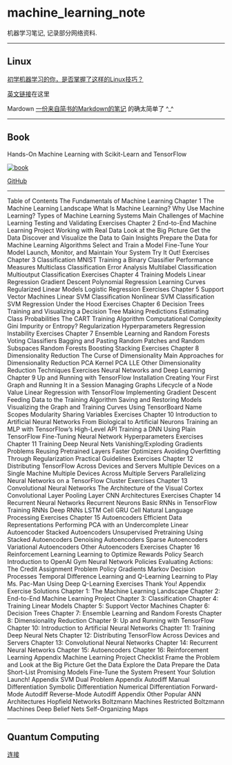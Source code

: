 # machine_learning_note

机器学习笔记, 记录部分网络资料.

***

## Linux

[初学机器学习的你，是否掌握了这样的Linux技巧？](https://mp.weixin.qq.com/s/nc0kv8778iEPCJx5H1xXlw)  

[英文链接](http://alexpetralia.com/posts/2017/6/26/learning-linux-bash-to-get-things-done)在这里

Mardown
[一份来自简书的Markdown的笔记](http://www.jianshu.com/p/q81RER)
的确太简单了 ^_^

***

## Book

Hands-On Machine Learning with Scikit-Learn and TensorFlow

[![book](http://akamaicovers.oreilly.com/images/0636920052289/cat.gif)](http://shop.oreilly.com/product/0636920052289.do)

[GitHub](https://github.com/ageron/handson-ml)

---
Table of Contents
The Fundamentals of Machine Learning
Chapter 1 The Machine Learning Landscape
What Is Machine Learning?
Why Use Machine Learning?
Types of Machine Learning Systems
Main Challenges of Machine Learning
Testing and Validating
Exercises
Chapter 2 End-to-End Machine Learning Project
Working with Real Data
Look at the Big Picture
Get the Data
Discover and Visualize the Data to Gain Insights
Prepare the Data for Machine Learning Algorithms
Select and Train a Model
Fine-Tune Your Model
Launch, Monitor, and Maintain Your System
Try It Out!
Exercises
Chapter 3 Classification
MNIST
Training a Binary Classifier
Performance Measures
Multiclass Classification
Error Analysis
Multilabel Classification
Multioutput Classification
Exercises
Chapter 4 Training Models
Linear Regression
Gradient Descent
Polynomial Regression
Learning Curves
Regularized Linear Models
Logistic Regression
Exercises
Chapter 5 Support Vector Machines
Linear SVM Classification
Nonlinear SVM Classification
SVM Regression
Under the Hood
Exercises
Chapter 6 Decision Trees
Training and Visualizing a Decision Tree
Making Predictions
Estimating Class Probabilities
The CART Training Algorithm
Computational Complexity
Gini Impurity or Entropy?
Regularization Hyperparameters
Regression
Instability
Exercises
Chapter 7 Ensemble Learning and Random Forests
Voting Classifiers
Bagging and Pasting
Random Patches and Random Subspaces
Random Forests
Boosting
Stacking
Exercises
Chapter 8 Dimensionality Reduction
The Curse of Dimensionality
Main Approaches for Dimensionality Reduction
PCA
Kernel PCA
LLE
Other Dimensionality Reduction Techniques
Exercises
Neural Networks and Deep Learning
Chapter 9 Up and Running with TensorFlow
Installation
Creating Your First Graph and Running It in a Session
Managing Graphs
Lifecycle of a Node Value
Linear Regression with TensorFlow
Implementing Gradient Descent
Feeding Data to the Training Algorithm
Saving and Restoring Models
Visualizing the Graph and Training Curves Using TensorBoard
Name Scopes
Modularity
Sharing Variables
Exercises
Chapter 10 Introduction to Artificial Neural Networks
From Biological to Artificial Neurons
Training an MLP with TensorFlow’s High-Level API
Training a DNN Using Plain TensorFlow
Fine-Tuning Neural Network Hyperparameters
Exercises
Chapter 11 Training Deep Neural Nets
Vanishing/Exploding Gradients Problems
Reusing Pretrained Layers
Faster Optimizers
Avoiding Overfitting Through Regularization
Practical Guidelines
Exercises
Chapter 12 Distributing TensorFlow Across Devices and Servers
Multiple Devices on a Single Machine
Multiple Devices Across Multiple Servers
Parallelizing Neural Networks on a TensorFlow Cluster
Exercises
Chapter 13 Convolutional Neural Networks
The Architecture of the Visual Cortex
Convolutional Layer
Pooling Layer
CNN Architectures
Exercises
Chapter 14 Recurrent Neural Networks
Recurrent Neurons
Basic RNNs in TensorFlow
Training RNNs
Deep RNNs
LSTM Cell
GRU Cell
Natural Language Processing
Exercises
Chapter 15 Autoencoders
Efficient Data Representations
Performing PCA with an Undercomplete Linear Autoencoder
Stacked Autoencoders
Unsupervised Pretraining Using Stacked Autoencoders
Denoising Autoencoders
Sparse Autoencoders
Variational Autoencoders
Other Autoencoders
Exercises
Chapter 16 Reinforcement Learning
Learning to Optimize Rewards
Policy Search
Introduction to OpenAI Gym
Neural Network Policies
Evaluating Actions: The Credit Assignment Problem
Policy Gradients
Markov Decision Processes
Temporal Difference Learning and Q-Learning
Learning to Play Ms. Pac-Man Using Deep Q-Learning
Exercises
Thank You!
Appendix Exercise Solutions
Chapter 1: The Machine Learning Landscape
Chapter 2: End-to-End Machine Learning Project
Chapter 3: Classification
Chapter 4: Training Linear Models
Chapter 5: Support Vector Machines
Chapter 6: Decision Trees
Chapter 7: Ensemble Learning and Random Forests
Chapter 8: Dimensionality Reduction
Chapter 9: Up and Running with TensorFlow
Chapter 10: Introduction to Artificial Neural Networks
Chapter 11: Training Deep Neural Nets
Chapter 12: Distributing TensorFlow Across Devices and Servers
Chapter 13: Convolutional Neural Networks
Chapter 14: Recurrent Neural Networks
Chapter 15: Autoencoders
Chapter 16: Reinforcement Learning
Appendix Machine Learning Project Checklist
Frame the Problem and Look at the Big Picture
Get the Data
Explore the Data
Prepare the Data
Short-List Promising Models
Fine-Tune the System
Present Your Solution
Launch!
Appendix SVM Dual Problem
Appendix Autodiff
Manual Differentiation
Symbolic Differentiation
Numerical Differentiation
Forward-Mode Autodiff
Reverse-Mode Autodiff
Appendix Other Popular ANN Architectures
Hopfield Networks
Boltzmann Machines
Restricted Boltzmann Machines
Deep Belief Nets
Self-Organizing Maps

***

##  Quantum Computing

[连接](https://classes.cs.uoregon.edu/16S/cis410quantum/syllabus.html)
